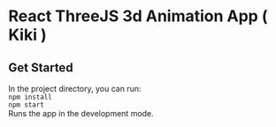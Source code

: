 # React ThreeJS 3d Animation App ( Kiki )


## Get Started
In the project directory, you can run:
<br>
  `npm install`
  <br>
  `npm start`
  <br>
  Runs the app in the development mode.
  
